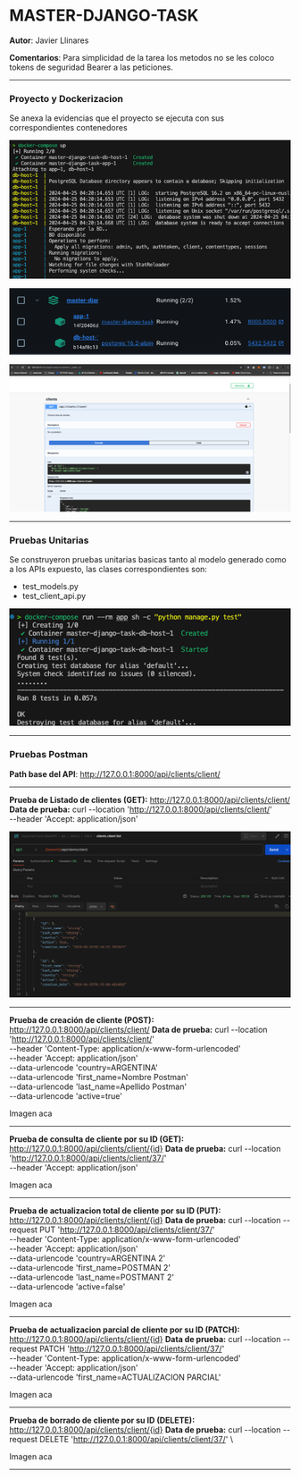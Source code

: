 # MASTER-DJANGO-TASK

**Autor**: Javier Llinares

**Comentarios**: Para simplicidad de la tarea los metodos no se les coloco tokens de seguridad Bearer a las peticiones.


------------

### Proyecto y Dockerizacion

Se anexa la evidencias que el proyecto se ejecuta con sus correspondientes contenedores

![Imagen compose](images/Evidencias-Compose.png?raw=true)

![Imagen docker](images/Evidencia-Docker-Desk.png?raw=true)

![Imagen swagger](images/Evidencia-Swagger.png?raw=true)


------------

### Pruebas Unitarias

Se construyeron pruebas unitarias basicas tanto al modelo generado como a los APIs expuesto, las clases correspondientes son:

- test_models.py
- test_client_api.py

![Imagen pruebas](images/Evidencias-Pruebas-Unitarias.png?raw=true)

------------

### Pruebas Postman

**Path base del API**: http://127.0.0.1:8000/api/clients/client/


------------


**Prueba de Listado de clientes (GET):** http://127.0.0.1:8000/api/clients/client/
**Data de prueba:**
curl --location 'http://127.0.0.1:8000/api/clients/client/' \
--header 'Accept: application/json' 

![Imagen pruebas](images/Prueba-Lista-Cliente.png?raw=true)

------------
**Prueba de creación de cliente (POST):** http://127.0.0.1:8000/api/clients/client/
**Data de prueba:**
curl --location 'http://127.0.0.1:8000/api/clients/client/' \
--header 'Content-Type: application/x-www-form-urlencoded' \
--header 'Accept: application/json' \
--data-urlencode 'country=ARGENTINA' \
--data-urlencode 'first_name=Nombre Postman' \
--data-urlencode 'last_name=Apellido Postman' \
--data-urlencode 'active=true'

Imagen aca

------------

**Prueba de consulta de cliente por su ID (GET):** http://127.0.0.1:8000/api/clients/client/{id}
**Data de prueba:**
curl --location 'http://127.0.0.1:8000/api/clients/client/37/' \
--header 'Accept: application/json' 

Imagen aca

------------

**Prueba de actualizacion total de cliente por su ID (PUT):** http://127.0.0.1:8000/api/clients/client/{id}
**Data de prueba:**
curl --location --request PUT 'http://127.0.0.1:8000/api/clients/client/37/' \
--header 'Content-Type: application/x-www-form-urlencoded' \
--header 'Accept: application/json' \
--data-urlencode 'country=ARGENTINA 2' \
--data-urlencode 'first_name=POSTMAN 2' \
--data-urlencode 'last_name=POSTMANT 2' \
--data-urlencode 'active=false'

Imagen aca

------------

**Prueba de actualizacion parcial de cliente por su ID (PATCH):** http://127.0.0.1:8000/api/clients/client/{id}
**Data de prueba:**
curl --location --request PATCH 'http://127.0.0.1:8000/api/clients/client/37/' \
--header 'Content-Type: application/x-www-form-urlencoded' \
--header 'Accept: application/json' \
--data-urlencode 'first_name=ACTUALIZACION PARCIAL'

Imagen aca

------------

**Prueba de borrado de cliente por su ID (DELETE):** http://127.0.0.1:8000/api/clients/client/{id}
**Data de prueba:**
curl --location --request DELETE 'http://127.0.0.1:8000/api/clients/client/37/' \

Imagen aca


------------


